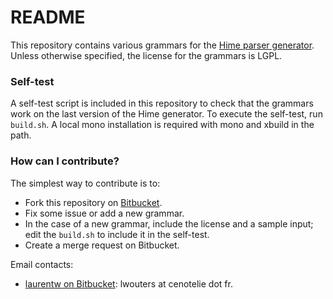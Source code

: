 # README #

This repository contains various grammars for the [Hime parser generator](https://bitbucket.org/cenotelie/hime).
Unless otherwise specified, the license for the grammars is LGPL.

### Self-test ###

A self-test script is included in this repository to check that the grammars work on the last version of the Hime generator.
To execute the self-test, run `build.sh`.
A local mono installation is required with mono and xbuild in the path.

### How can I contribute? ###

The simplest way to contribute is to:

* Fork this repository on [Bitbucket](https://bitbucket.org/cenotelie/hime-grams).
* Fix some issue or add a new grammar.
* In the case of a new grammar, include the license and a sample input; edit the `build.sh` to include it in the self-test.
* Create a merge request on Bitbucket.

Email contacts:

* [laurentw on Bitbucket](https://bitbucket.org/laurentw): lwouters at cenotelie dot fr.

